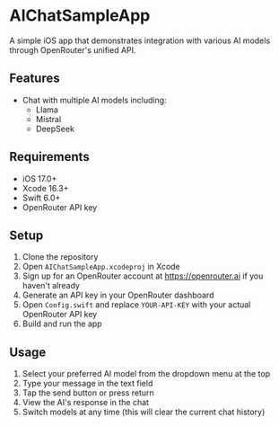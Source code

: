 # AIChatSampleApp

A simple iOS app that demonstrates integration with various AI models through OpenRouter's unified API.

## Features

- Chat with multiple AI models including:
  - Llama
  - Mistral
  - DeepSeek

## Requirements

- iOS 17.0+
- Xcode 16.3+
- Swift 6.0+
- OpenRouter API key

## Setup

1. Clone the repository
2. Open `AIChatSampleApp.xcodeproj` in Xcode
3. Sign up for an OpenRouter account at https://openrouter.ai if you haven't already
4. Generate an API key in your OpenRouter dashboard
5. Open `Config.swift` and replace `YOUR-API-KEY` with your actual OpenRouter API key
6. Build and run the app

## Usage

1. Select your preferred AI model from the dropdown menu at the top
2. Type your message in the text field
3. Tap the send button or press return
4. View the AI's response in the chat
5. Switch models at any time (this will clear the current chat history)
